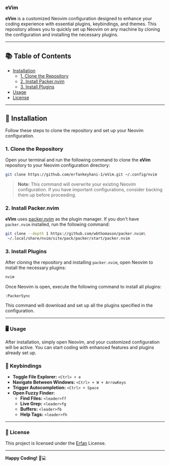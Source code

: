 ### eVim

**eVim** is a customized Neovim configuration designed to enhance your coding experience with essential plugins, keybindings, and themes. This repository allows you to quickly set up Neovim on any machine by cloning the configuration and installing the necessary plugins.

---

## 📚 Table of Contents

- [Installation](#installation)
  - [1. Clone the Repository](#1-clone-the-repository)
  - [2. Install Packer.nvim](#2-install-packernvim)
  - [3. Install Plugins](#3-install-plugins)
- [Usage](#-usage)
- [License](-#license)

---

## 🚀 Installation

Follow these steps to clone the repository and set up your Neovim configuration.

### 1. Clone the Repository

Open your terminal and run the following command to clone the **eVim** repository to your Neovim configuration directory:

```bash
git clone https://github.com/erfankeyhani-1/eVim.git ~/.config/nvim
```

> **Note:** This command will overwrite your existing Neovim configuration. If you have important configurations, consider backing them up before proceeding.

### 2. Install Packer.nvim

**eVim** uses [packer.nvim](https://github.com/wbthomason/packer.nvim) as the plugin manager. If you don't have `packer.nvim` installed, run the following command:

```bash
git clone --depth 1 https://github.com/wbthomason/packer.nvim\
 ~/.local/share/nvim/site/pack/packer/start/packer.nvim
```

### 3. Install Plugins

After cloning the repository and installing `packer.nvim`, open Neovim to install the necessary plugins:

```bash
nvim
```

Once Neovim is open, execute the following command to install all plugins:

```vim
:PackerSync
```

This command will download and set up all the plugins specified in the configuration.

---

### 🖥 Usage

After installation, simply open Neovim, and your customized configuration will be active. You can start coding with enhanced features and plugins already set up.

### 🔑 Keybindings

- **Toggle File Explorer:** `<Ctrl> + e`
- **Navigate Between Windows:** `<Ctrl> + W + ArrowKeys`
- **Trigger Autocompletion:** `<Ctrl> + Space`
- **Open Fuzzy Finder:**
  - **Find Files:** `<leader>ff`
  - **Live Grep:** `<leader>fg`
  - **Buffers:** `<leader>fb`
  - **Help Tags:** `<leader>fh`

---

### 📜 License

This project is licensed under the [Erfan](LICENSE) License.

---

**Happy Coding!** 🚀💻
